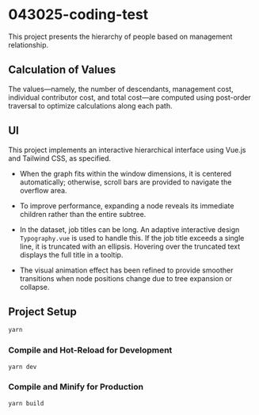 # 043025-coding-test

This project presents the hierarchy of people based on management relationship.

## Calculation of Values

The values—namely, the number of descendants, management cost, individual contributor cost, and total cost—are computed using post-order traversal to optimize calculations along each path.

## UI

This project implements an interactive hierarchical interface using Vue.js and Tailwind CSS, as specified. 

- When the graph fits within the window dimensions, it is centered automatically; otherwise, scroll bars are provided to navigate the overflow area.

- To improve performance, expanding a node reveals its immediate children rather than the entire subtree.

- In the dataset, job titles can be long. An adaptive interactive design `Typography.vue` is used to handle this. If the job title exceeds a single line, it is truncated with an ellipsis. Hovering over the truncated text displays the full title in a tooltip.

- The visual animation effect has been refined to provide smoother transitions when node positions change due to tree expansion or collapse.

<!-- ## Recommended IDE Setup

[VSCode](https://code.visualstudio.com/) + [Volar](https://marketplace.visualstudio.com/items?itemName=Vue.volar) (and disable Vetur).

## Customize configuration

See [Vite Configuration Reference](https://vite.dev/config/). -->

## Project Setup

```sh
yarn
```

### Compile and Hot-Reload for Development

```sh
yarn dev
```

### Compile and Minify for Production

```sh
yarn build
```
